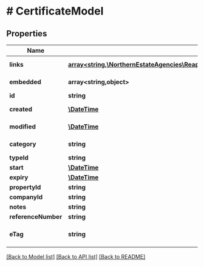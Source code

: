 # # CertificateModel

## Properties

Name | Type | Description | Notes
------------ | ------------- | ------------- | -------------
**links** | [**array<string,\NorthernEstateAgencies\ReapitFoundationsClient\Model\InlineResponse200Links>**](InlineResponse200Links.md) |  | [optional] [readonly]
**embedded** | **array<string,object>** |  | [optional] [readonly]
**id** | **string** | The unique identifier of the certificate | [optional]
**created** | [**\DateTime**](\DateTime.md) | The date and time when the certificate was created | [optional]
**modified** | [**\DateTime**](\DateTime.md) | The date and time when the certificate was last modified | [optional]
**category** | **string** | The certificate&#39;s category (safetyCertificate/insurancePolicy/warranty) | [optional]
**typeId** | **string** | The certificate&#39;s type | [optional]
**start** | [**\DateTime**](\DateTime.md) | The certificate&#39;s start date | [optional]
**expiry** | [**\DateTime**](\DateTime.md) | The certificate&#39;s expiry date | [optional]
**propertyId** | **string** | The unique identifier of the property | [optional]
**companyId** | **string** | The unique identifier of the company | [optional]
**notes** | **string** | Any general notes regarding the certificate | [optional]
**referenceNumber** | **string** | The certificate&#39;s reference number | [optional]
**eTag** | **string** | The ETag for the current version of the property. Used for managing update concurrency | [optional] [readonly]

[[Back to Model list]](../../README.md#models) [[Back to API list]](../../README.md#endpoints) [[Back to README]](../../README.md)
